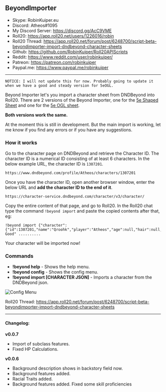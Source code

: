 ## BeyondImporter

* Skype: RobinKuiper.eu
* Discord: Atheos#1095
* My Discord Server: https://discord.gg/AcC9VME
* Roll20: https://app.roll20.net/users/1226016/robin
* Roll20 Thread: https://app.roll20.net/forum/post/6248700/script-beta-beyondimporter-import-dndbeyond-character-sheets
* Github: https://github.com/RobinKuiper/Roll20APIScripts
* Reddit: https://www.reddit.com/user/robinkuiper/
* Patreon: https://patreon.com/robinkuiper
* Paypal.me: https://www.paypal.me/robinkuiper

---

```
NOTICE: I will not update this for now. Probably going to update it when we have a good and steady version for 5eOGL.
```

Beyond Importer let's you import a character sheet from DNDBeyond into Roll20.
There are 2 versions of the Beyond Importer, one for the [5e Shaped Sheet](https://bitbucket.org/mlenser/5eshaped/wiki/Home) and one for the [5e OGL sheet](https://wiki.roll20.net/5th_Edition_OGL_by_Roll20).

**Both versions work the same.**

At the moment this is still in development. But the main import is working, let me know if you find any errors or if you have any suggestions.

### How it works

Go to the character page on DNDBeyond and retrieve the Character ID. The character ID is a numerical ID consisting of at least 6 characters. In the below example URL, the character ID is `1307201`.

```
https://www.dndbeyond.com/profile/Atheos/characters/1307201
```

Once you have the character ID, open another browser window, enter the below URL and **add the character ID to the end of it**. 

```
https://character-service.dndbeyond.com/character/v3/character/
```

Copy the entire content of that page, and go to Roll20.
In the Roll20 chat type the command `!beyond import` and paste the copied contents after that, eg:

```
!beyond import {"character":{"id":1307201,"name":"Qroohk","player":"Atheos","age":null,"hair":null,"eyes":null,"skin":null,"height":null,"weight":null,"size":"Medium","alignment":"Lawful Good" ..........
```

Your character will be imported now!

### Commands

* **!beyond help** - Shows the help menu.
* **!beyond config** - Shows the config menu.
* **!beyond import [CHARACTER JSON]** - Imports a character from the DNDBeyond json.

![Config Menu](https://i.imgur.com/WLb76Uy.png "Config Menu")

Roll20 Thread: https://app.roll20.net/forum/post/6248700/script-beta-beyondimporter-import-dndbeyond-character-sheets

--- 

#### Changelog:

**v0.0.7**
* Import of subclass features.
* Fixed HP Calculations.

**v0.0.6**
* Background description shows in backstory field now.
* Background features added.
* Racial Traits added.
* Background features added. Fixed some skill proficiencies